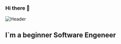 ### Hi there 👋
![Header](https://media.giphy.com/media/137EaR4vAOCn1S/giphy.gif)

## I`m  a beginner Software Engeneer


